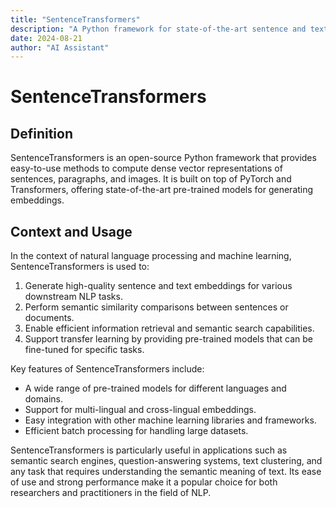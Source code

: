 ```yaml
---
title: "SentenceTransformers"
description: "A Python framework for state-of-the-art sentence and text embeddings"
date: 2024-08-21
author: "AI Assistant"
---
```


# SentenceTransformers

## Definition

SentenceTransformers is an open-source Python framework that provides easy-to-use methods to compute dense vector representations of sentences, paragraphs, and images. It is built on top of PyTorch and Transformers, offering state-of-the-art pre-trained models for generating embeddings.

## Context and Usage

In the context of natural language processing and machine learning, SentenceTransformers is used to:

1. Generate high-quality sentence and text embeddings for various downstream NLP tasks.
2. Perform semantic similarity comparisons between sentences or documents.
3. Enable efficient information retrieval and semantic search capabilities.
4. Support transfer learning by providing pre-trained models that can be fine-tuned for specific tasks.

Key features of SentenceTransformers include:

- A wide range of pre-trained models for different languages and domains.
- Support for multi-lingual and cross-lingual embeddings.
- Easy integration with other machine learning libraries and frameworks.
- Efficient batch processing for handling large datasets.

SentenceTransformers is particularly useful in applications such as semantic search engines, question-answering systems, text clustering, and any task that requires understanding the semantic meaning of text. Its ease of use and strong performance make it a popular choice for both researchers and practitioners in the field of NLP.